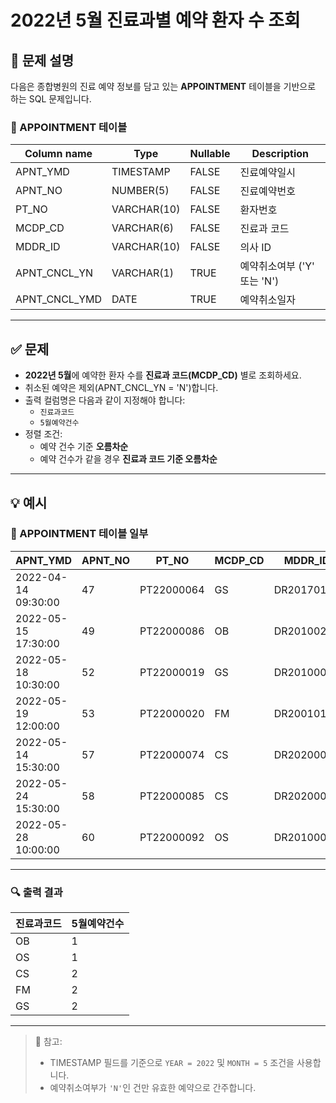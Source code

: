 # 2022년 5월 진료과별 예약 환자 수 조회

## 📄 문제 설명

다음은 종합병원의 진료 예약 정보를 담고 있는 **APPOINTMENT** 테이블을 기반으로 하는 SQL 문제입니다.

### 🏥 APPOINTMENT 테이블

| Column name     | Type         | Nullable | Description                           |
|------------------|--------------|----------|---------------------------------------|
| APNT_YMD         | TIMESTAMP    | FALSE    | 진료예약일시                           |
| APNT_NO          | NUMBER(5)    | FALSE    | 진료예약번호                           |
| PT_NO            | VARCHAR(10)  | FALSE    | 환자번호                               |
| MCDP_CD          | VARCHAR(6)   | FALSE    | 진료과 코드                            |
| MDDR_ID          | VARCHAR(10)  | FALSE    | 의사 ID                                |
| APNT_CNCL_YN     | VARCHAR(1)   | TRUE     | 예약취소여부 ('Y' 또는 'N')            |
| APNT_CNCL_YMD    | DATE         | TRUE     | 예약취소일자                            |

---

## ✅ 문제

- **2022년 5월**에 예약한 환자 수를 **진료과 코드(MCDP_CD)** 별로 조회하세요.
- 취소된 예약은 제외(APNT_CNCL_YN = 'N')합니다.
- 출력 컬럼명은 다음과 같이 지정해야 합니다:
  - `진료과코드`
  - `5월예약건수`
- 정렬 조건:
  - 예약 건수 기준 **오름차순**
  - 예약 건수가 같을 경우 **진료과 코드 기준 오름차순**

---

## 💡 예시

### 📘 APPOINTMENT 테이블 일부

| APNT_YMD               | APNT_NO | PT_NO       | MCDP_CD | MDDR_ID   | APNT_CNCL_YN | APNT_CNCL_YMD |
|------------------------|---------|-------------|---------|-----------|---------------|----------------|
| 2022-04-14 09:30:00    | 47      | PT22000064  | GS      | DR20170123 | N             | NULL           |
| 2022-05-15 17:30:00    | 49      | PT22000086  | OB      | DR20100231 | N             | NULL           |
| 2022-05-18 10:30:00    | 52      | PT22000019  | GS      | DR20100039 | N             | NULL           |
| 2022-05-19 12:00:00    | 53      | PT22000020  | FM      | DR20010112 | N             | NULL           |
| 2022-05-14 15:30:00    | 57      | PT22000074  | CS      | DR20200012 | N             | NULL           |
| 2022-05-24 15:30:00    | 58      | PT22000085  | CS      | DR20200012 | N             | NULL           |
| 2022-05-28 10:00:00    | 60      | PT22000092  | OS      | DR20100031 | N             | NULL           |

---

### 🔍 출력 결과

| 진료과코드 | 5월예약건수 |
|------------|--------------|
| OB         | 1            |
| OS         | 1            |
| CS         | 2            |
| FM         | 2            |
| GS         | 2            |

---

> 📌 참고:
> - TIMESTAMP 필드를 기준으로 `YEAR = 2022` 및 `MONTH = 5` 조건을 사용합니다.
> - 예약취소여부가 `'N'`인 건만 유효한 예약으로 간주합니다.

